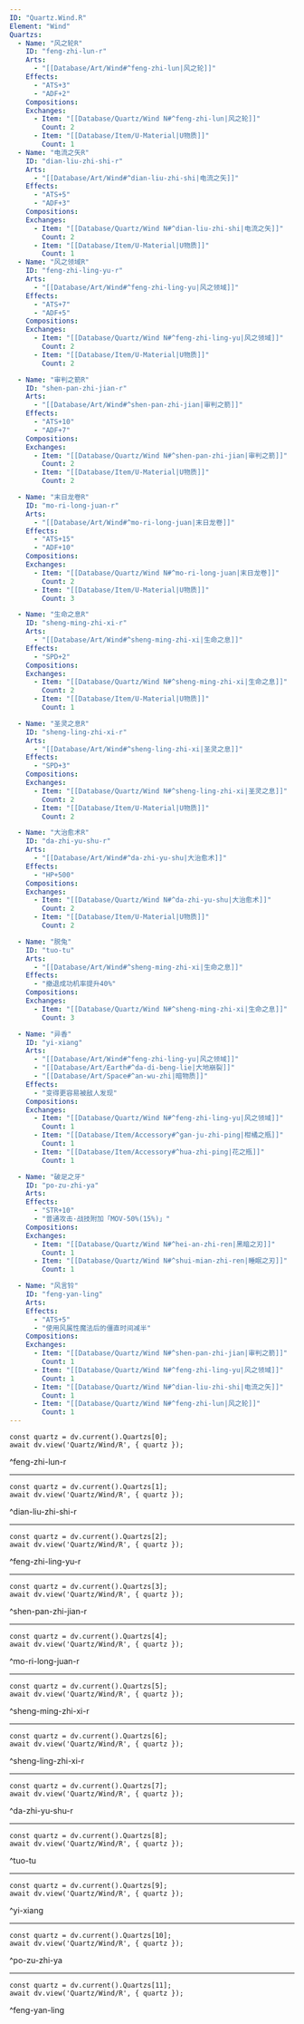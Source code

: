 ```yaml
---
ID: "Quartz.Wind.R"
Element: "Wind"
Quartzs:
  - Name: "风之轮R"
    ID: "feng-zhi-lun-r"
    Arts:
      - "[[Database/Art/Wind#^feng-zhi-lun|风之轮]]"
    Effects:
      - "ATS+3"
      - "ADF+2"
    Compositions:
    Exchanges:
      - Item: "[[Database/Quartz/Wind N#^feng-zhi-lun|风之轮]]"
        Count: 2
      - Item: "[[Database/Item/U-Material|U物质]]"
        Count: 1
  - Name: "电流之矢R"
    ID: "dian-liu-zhi-shi-r"
    Arts:
      - "[[Database/Art/Wind#^dian-liu-zhi-shi|电流之矢]]"
    Effects:
      - "ATS+5"
      - "ADF+3"
    Compositions:
    Exchanges:
      - Item: "[[Database/Quartz/Wind N#^dian-liu-zhi-shi|电流之矢]]"
        Count: 2
      - Item: "[[Database/Item/U-Material|U物质]]"
        Count: 1
  - Name: "风之领域R"
    ID: "feng-zhi-ling-yu-r"
    Arts:
      - "[[Database/Art/Wind#^feng-zhi-ling-yu|风之领域]]"
    Effects:
      - "ATS+7"
      - "ADF+5"
    Compositions:
    Exchanges:
      - Item: "[[Database/Quartz/Wind N#^feng-zhi-ling-yu|风之领域]]"
        Count: 2
      - Item: "[[Database/Item/U-Material|U物质]]"
        Count: 2

  - Name: "审判之箭R"
    ID: "shen-pan-zhi-jian-r"
    Arts:
      - "[[Database/Art/Wind#^shen-pan-zhi-jian|审判之箭]]"
    Effects:
      - "ATS+10"
      - "ADF+7"
    Compositions:
    Exchanges:
      - Item: "[[Database/Quartz/Wind N#^shen-pan-zhi-jian|审判之箭]]"
        Count: 2
      - Item: "[[Database/Item/U-Material|U物质]]"
        Count: 2

  - Name: "末日龙卷R"
    ID: "mo-ri-long-juan-r"
    Arts:
      - "[[Database/Art/Wind#^mo-ri-long-juan|末日龙卷]]"
    Effects:
      - "ATS+15"
      - "ADF+10"
    Compositions:
    Exchanges:
      - Item: "[[Database/Quartz/Wind N#^mo-ri-long-juan|末日龙卷]]"
        Count: 2
      - Item: "[[Database/Item/U-Material|U物质]]"
        Count: 3

  - Name: "生命之息R"
    ID: "sheng-ming-zhi-xi-r"
    Arts:
      - "[[Database/Art/Wind#^sheng-ming-zhi-xi|生命之息]]"
    Effects:
      - "SPD+2"
    Compositions:
    Exchanges:
      - Item: "[[Database/Quartz/Wind N#^sheng-ming-zhi-xi|生命之息]]"
        Count: 2
      - Item: "[[Database/Item/U-Material|U物质]]"
        Count: 1

  - Name: "圣灵之息R"
    ID: "sheng-ling-zhi-xi-r"
    Arts:
      - "[[Database/Art/Wind#^sheng-ling-zhi-xi|圣灵之息]]"
    Effects:
      - "SPD+3"
    Compositions:
    Exchanges:
      - Item: "[[Database/Quartz/Wind N#^sheng-ling-zhi-xi|圣灵之息]]"
        Count: 2
      - Item: "[[Database/Item/U-Material|U物质]]"
        Count: 2

  - Name: "大治愈术R"
    ID: "da-zhi-yu-shu-r"
    Arts:
      - "[[Database/Art/Wind#^da-zhi-yu-shu|大治愈术]]"
    Effects:
      - "HP+500"
    Compositions:
    Exchanges:
      - Item: "[[Database/Quartz/Wind N#^da-zhi-yu-shu|大治愈术]]"
        Count: 2
      - Item: "[[Database/Item/U-Material|U物质]]"
        Count: 2

  - Name: "脱兔"
    ID: "tuo-tu"
    Arts:
      - "[[Database/Art/Wind#^sheng-ming-zhi-xi|生命之息]]"
    Effects:
      - "撤退成功机率提升40%"
    Compositions:
    Exchanges:
      - Item: "[[Database/Quartz/Wind N#^sheng-ming-zhi-xi|生命之息]]"
        Count: 3

  - Name: "异香"
    ID: "yi-xiang"
    Arts:
      - "[[Database/Art/Wind#^feng-zhi-ling-yu|风之领域]]"
      - "[[Database/Art/Earth#^da-di-beng-lie|大地崩裂]]"
      - "[[Database/Art/Space#^an-wu-zhi|暗物质]]"
    Effects:
      - "变得更容易被敌人发现"
    Compositions:
    Exchanges:
      - Item: "[[Database/Quartz/Wind N#^feng-zhi-ling-yu|风之领域]]"
        Count: 1
      - Item: "[[Database/Item/Accessory#^gan-ju-zhi-ping|柑橘之瓶]]"
        Count: 1
      - Item: "[[Database/Item/Accessory#^hua-zhi-ping|花之瓶]]"
        Count: 1

  - Name: "破足之牙"
    ID: "po-zu-zhi-ya"
    Arts:
    Effects:
      - "STR+10"
      - "普通攻击·战技附加「MOV-50%(15%)」"
    Compositions:
    Exchanges:
      - Item: "[[Database/Quartz/Wind N#^hei-an-zhi-ren|黑暗之刃]]"
        Count: 1
      - Item: "[[Database/Quartz/Wind N#^shui-mian-zhi-ren|睡眠之刃]]"
        Count: 1

  - Name: "风言铃"
    ID: "feng-yan-ling"
    Arts:
    Effects:
      - "ATS+5"
      - "使用风属性魔法后的僵直时间减半"
    Compositions:
    Exchanges:
      - Item: "[[Database/Quartz/Wind N#^shen-pan-zhi-jian|审判之箭]]"
        Count: 1
      - Item: "[[Database/Quartz/Wind N#^feng-zhi-ling-yu|风之领域]]"
        Count: 1
      - Item: "[[Database/Quartz/Wind N#^dian-liu-zhi-shi|电流之矢]]"
        Count: 1
      - Item: "[[Database/Quartz/Wind N#^feng-zhi-lun|风之轮]]"
        Count: 1
---
```

```dataviewjs
const quartz = dv.current().Quartzs[0];
await dv.view('Quartz/Wind/R', { quartz });
```
^feng-zhi-lun-r

---

```dataviewjs
const quartz = dv.current().Quartzs[1];
await dv.view('Quartz/Wind/R', { quartz });
```
^dian-liu-zhi-shi-r

---

```dataviewjs
const quartz = dv.current().Quartzs[2];
await dv.view('Quartz/Wind/R', { quartz });
```
^feng-zhi-ling-yu-r

---

```dataviewjs
const quartz = dv.current().Quartzs[3];
await dv.view('Quartz/Wind/R', { quartz });
```
^shen-pan-zhi-jian-r

---

```dataviewjs
const quartz = dv.current().Quartzs[4];
await dv.view('Quartz/Wind/R', { quartz });
```
^mo-ri-long-juan-r

---

```dataviewjs
const quartz = dv.current().Quartzs[5];
await dv.view('Quartz/Wind/R', { quartz });
```
^sheng-ming-zhi-xi-r

---

```dataviewjs
const quartz = dv.current().Quartzs[6];
await dv.view('Quartz/Wind/R', { quartz });
```
^sheng-ling-zhi-xi-r

---

```dataviewjs
const quartz = dv.current().Quartzs[7];
await dv.view('Quartz/Wind/R', { quartz });
```
^da-zhi-yu-shu-r

---

```dataviewjs
const quartz = dv.current().Quartzs[8];
await dv.view('Quartz/Wind/R', { quartz });
```
^tuo-tu

---

```dataviewjs
const quartz = dv.current().Quartzs[9];
await dv.view('Quartz/Wind/R', { quartz });
```
^yi-xiang

---

```dataviewjs
const quartz = dv.current().Quartzs[10];
await dv.view('Quartz/Wind/R', { quartz });
```
^po-zu-zhi-ya

---

```dataviewjs
const quartz = dv.current().Quartzs[11];
await dv.view('Quartz/Wind/R', { quartz });
```
^feng-yan-ling
